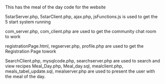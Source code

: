 This has the meal of the day code for the website 

5starServer.php, 5starClient.php, ajax.php, jsFunctions.js is used to get the 5 start system running

com_server.php, com_client.php are used to get the community chat room to work

registrationPage.html, regserver.php, profile.php are used to get the Registration Page towork


SearchClient.php, mysqlcode.php, searchserver.php are used to search and view recipes
Meal_Day.php, Meal_day.sql, mealclient.php, meals_tabel_update.sql, mealserver.php are used to present the user with the meal of the day.
